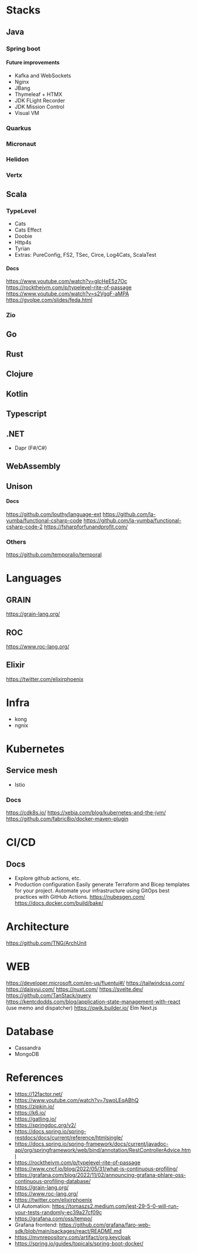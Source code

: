 # Stacks

## Java
### Spring boot
#### Future improvements
* Kafka and WebSockets
* Nginx
* JBang
* Thymeleaf + HTMX
* JDK FLight Recorder
* JDK Mission Control
* Visual VM 

### Quarkus
### Micronaut
### Helidon
### Vertx

## Scala 
### TypeLevel 

- Cats
- Cats Effect 
- Doobie 
- Http4s 
- Tyrian
- Extras: PureConfig, FS2, TSec, Circe, Log4Cats, ScalaTest

#### Docs
https://www.youtube.com/watch?v=gIcHeE5z7Oc
https://rockthejvm.com/p/typelevel-rite-of-passage
https://www.youtube.com/watch?v=s2VgqF-aMPA
https://gvolpe.com/slides/feda.html


### Zio

## Go

## Rust

## Clojure

## Kotlin

## Typescript

## .NET
- Dapr (F#/C#)

## WebAssembly

## Unison

#### Docs
 https://github.com/louthy/language-ext https://github.com/la-yumba/functional-csharp-code https://github.com/la-yumba/functional-csharp-code-2
 https://fsharpforfunandprofit.com/


### Others
https://github.com/temporalio/temporal


# Languages

## GRAIN 
https://grain-lang.org/

## ROC 
https://www.roc-lang.org/

## Elixir 
https://twitter.com/elixirphoenix
# Infra
- kong
- ngnix
# Kubernetes
## Service mesh
- Istio
### Docs
https://cdk8s.io/
https://xebia.com/blog/kubernetes-and-the-jvm/
https://github.com/fabric8io/docker-maven-plugin

# CI/CD
## Docs
- Explore github actions, etc.
- Production configuration
Easily generate Terraform and Bicep templates for your project.
Automate your infrastructure using GitOps best practices with GitHub Actions.
https://nubesgen.com/
https://docs.docker.com/build/bake/


# Architecture
https://github.com/TNG/ArchUnit

# WEB
https://developer.microsoft.com/en-us/fluentui#/
https://tailwindcss.com/
https://daisyui.com/
https://nuxt.com/
https://svelte.dev/
https://github.com/TanStack/query
https://kentcdodds.com/blog/application-state-management-with-react (use memo and dispatcher)
https://qwik.builder.io/
Elm
Next.js

# Database
- Cassandra
- MongoDB

# References
- https://12factor.net/
- https://www.youtube.com/watch?v=7swoLEqABhQ
- https://zipkin.io/
- https://k6.io/
- https://gatling.io/
- https://springdoc.org/v2/ 
- https://docs.spring.io/spring-restdocs/docs/current/reference/htmlsingle/
- https://docs.spring.io/spring-framework/docs/current/javadoc-api/org/springframework/web/bind/annotation/RestControllerAdvice.html
- https://rockthejvm.com/p/typelevel-rite-of-passage
- https://www.cncf.io/blog/2022/05/31/what-is-continuous-profiling/
- https://grafana.com/blog/2022/11/02/announcing-grafana-phlare-oss-continuous-profiling-database/
- https://grain-lang.org/
- https://www.roc-lang.org/
- https://twitter.com/elixirphoenix
- UI Automation: https://tomaszs2.medium.com/jest-29-5-0-will-run-your-tests-randomly-ec39a27cf09c 
- https://grafana.com/oss/tempo/
- Grafana frontend: https://github.com/grafana/faro-web-sdk/blob/main/packages/react/README.md
- https://mvnrepository.com/artifact/org.keycloak
- https://spring.io/guides/topicals/spring-boot-docker/
